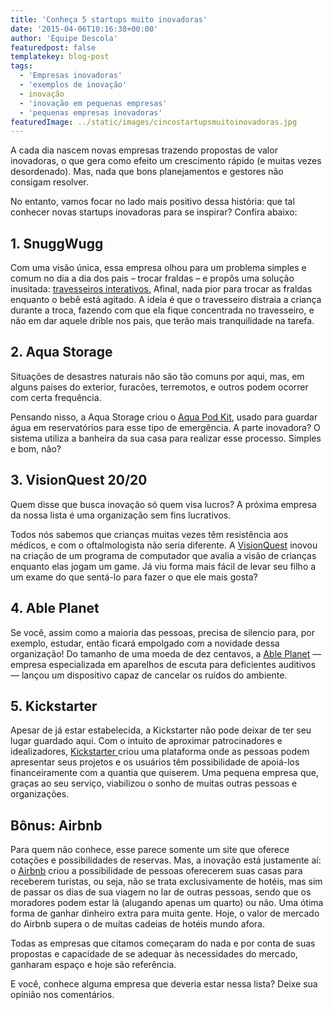 ```yaml
---
title: 'Conheça 5 startups muito inovadoras'
date: '2015-04-06T10:16:38+00:00'
author: 'Equipe Descola'
featuredpost: false
templatekey: blog-post
tags:
  - 'Empresas inovadoras'
  - 'exemplos de inovação'
  - inovação
  - 'inovação em pequenas empresas'
  - 'pequenas empresas inovadoras'
featuredImage: ../static/images/cincostartupsmuitoinovadoras.jpg
---
```


A cada dia nascem novas empresas trazendo propostas de valor inovadoras, o que gera como efeito um crescimento rápido (e muitas vezes desordenado). Mas, nada que bons planejamentos e gestores não consigam resolver.

No entanto, vamos focar no lado mais positivo dessa história: que tal conhecer novas startups inovadoras para se inspirar? Confira abaixo:

## **1. SnuggWugg**

Com uma visão única, essa empresa olhou para um problema simples e comum no dia a dia dos pais – trocar fraldas – e propôs uma solução inusitada: <span style="text-decoration: underline;">[travesseiros interativos](http://www.snuggwugg.com/).</span> Afinal, nada pior para trocar as fraldas enquanto o bebê está agitado. A ideia é que o travesseiro distraia a criança durante a troca, fazendo com que ela fique concentrada no travesseiro, e não em dar aquele drible nos pais, que terão mais tranquilidade na tarefa.

## **2. Aqua Storage**

Situações de desastres naturais não são tão comuns por aqui, mas, em alguns países do exterior, furacões, terremotos, e outros podem ocorrer com certa frequência.

Pensando nisso, a Aqua Storage criou o [<span style="text-decoration: underline;">Aqua Pod Kit</span>](http://www.aquapodkit.com/), usado para guardar água em reservatórios para esse tipo de emergência. A parte inovadora? O sistema utiliza a banheira da sua casa para realizar esse processo. Simples e bom, não?

## **3. VisionQuest 20/20**

Quem disse que busca inovação só quem visa lucros? A próxima empresa da nossa lista é uma organização sem fins lucrativos.

Todos nós sabemos que crianças muitas vezes têm resistência aos médicos, e com o oftalmologista não seria diferente. A [<span style="text-decoration: underline;">VisionQuest</span>](http://www.visionquest2020.org/) inovou na criação de um programa de computador que avalia a visão de crianças enquanto elas jogam um game. Já viu forma mais fácil de levar seu filho a um exame do que sentá-lo para fazer o que ele mais gosta?

## **4. Able Planet**

Se você, assim como a maioria das pessoas, precisa de silencio para, por exemplo, estudar, então ficará empolgado com a novidade dessa organização! Do tamanho de uma moeda de dez centavos, a [<span style="text-decoration: underline;">Able Planet</span>](http://ableplanet.com/) — empresa especializada em aparelhos de escuta para deficientes auditivos — lançou um dispositivo capaz de cancelar os ruídos do ambiente.

## **5. Kickstarter**

Apesar de já estar estabelecida, a Kickstarter não pode deixar de ter seu lugar guardado aqui. Com o intuito de aproximar patrocinadores e idealizadores, <span style="text-decoration: underline;">[Kickstarter](https://www.kickstarter.com/) </span>criou uma plataforma onde as pessoas podem apresentar seus projetos e os usuários têm possibilidade de apoiá-los financeiramente com a quantia que quiserem. Uma pequena empresa que, graças ao seu serviço, viabilizou o sonho de muitas outras pessoas e organizações.

## **Bônus: Airbnb**

Para quem não conhece, esse parece somente um site que oferece cotações e possibilidades de reservas. Mas, a inovação está justamente aí: o [<span style="text-decoration: underline;">Airbnb</span>](https://www.airbnb.com.br/) criou a possibilidade de pessoas oferecerem suas casas para receberem turistas, ou seja, não se trata exclusivamente de hotéis, mas sim de passar os dias de sua viagem no lar de outras pessoas, sendo que os moradores podem estar lá (alugando apenas um quarto) ou não. Uma ótima forma de ganhar dinheiro extra para muita gente. Hoje, o valor de mercado do Airbnb supera o de muitas cadeias de hotéis mundo afora.

Todas as empresas que citamos começaram do nada e por conta de suas propostas e capacidade de se adequar às necessidades do mercado, ganharam espaço e hoje são referência.

E você, conhece alguma empresa que deveria estar nessa lista? Deixe sua opinião nos comentários.
